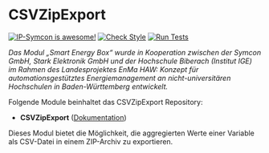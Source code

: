 # CSVZipExport

[![IP-Symcon is awesome!](https://img.shields.io/badge/IP--Symcon-5.5-blue.svg)](https://www.symcon.de)
[![Check Style](https://github.com/symcon/CSVZipExport/workflows/Check%20Style/badge.svg)](https://github.com/symcon/CSVZipExport/actions)
[![Run Tests](https://github.com/symcon/CSVZipExport/workflows/Run%20Tests/badge.svg)](https://github.com/symcon/CSVZipExport/actions)

_Das Modul „Smart Energy Box“ wurde in Kooperation zwischen der Symcon GmbH, Stark Elektronik GmbH und der Hochschule Biberach (Institut IGE) im Rahmen des Landesprojektes EnMa HAW: Konzept für automationsgestütztes Energiemanagement an nicht-universitären Hochschulen in Baden-Württemberg entwickelt._

Folgende Module beinhaltet das CSVZipExport Repository:

- __CSVZipExport__ ([Dokumentation](CSVZipExport))

Dieses Modul bietet die Möglichkeit, die aggregierten Werte einer Variable als CSV-Datei in einem ZIP-Archiv zu exportieren.
